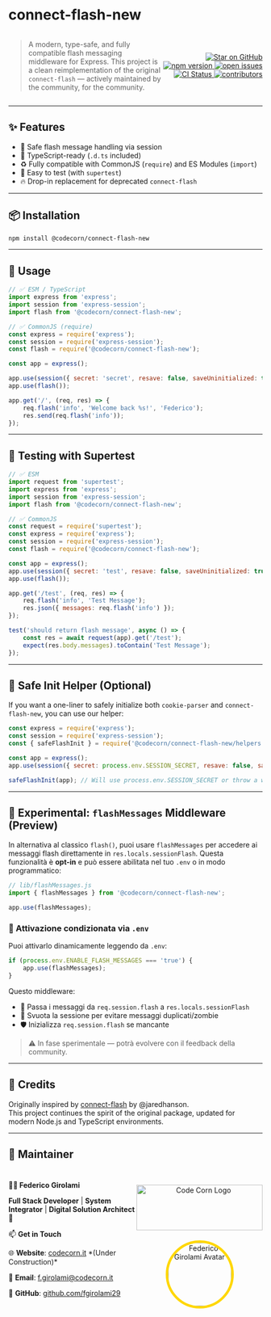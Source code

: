 # connect-flash-new

<div style="display: flex;align-items: center">
<div style="width:60%">

> A modern, type-safe, and fully compatible flash messaging middleware for Express.
> This project is a clean reimplementation of the original `connect-flash` — actively maintained by the community, for the community.

</div>
  <div style="width:40%">
    <p align="right">
      <a href="https://github.com/fgirolami29/connect-flash-new/stargazers">
        <img src="https://img.shields.io/github/stars/fgirolami29/connect-flash-new?style=social" alt="Star on GitHub">
      </a>
      <a href="https://www.npmjs.com/package/@codecorn/connect-flash-new">
        <img src="https://img.shields.io/npm/v/@codecorn/connect-flash-new" alt="npm version">
      </a>
      <a href="https://github.com/fgirolami29/connect-flash-new/issues">
        <img src="https://img.shields.io/github/issues/fgirolami29/connect-flash-new.svg" alt="open issues">
      </a>
      <a href="https://github.com/fgirolami29/connect-flash-new/actions">
        <img src="https://github.com/fgirolami29/connect-flash-new/actions/workflows/test.yml/badge.svg" alt="CI Status">
      </a>
      <a href="https://github.com/fgirolami29/connect-flash-new/graphs/contributors">
        <img src="https://img.shields.io/github/contributors/fgirolami29/connect-flash-new.svg" alt="contributors">
      </a>
    </p>
  </div>
</div>

---

## ✨ Features

-   🔐 Safe flash message handling via session
-   🧠 TypeScript-ready (`.d.ts` included)
-   ♻️ Fully compatible with CommonJS (`require`) and ES Modules (`import`)
-   🧪 Easy to test (with `supertest`)
-   🔥 Drop-in replacement for deprecated `connect-flash`

---

## 📦 Installation

```bash
npm install @codecorn/connect-flash-new
```

---

## 🚀 Usage

```js
// ✅ ESM / TypeScript
import express from 'express';
import session from 'express-session';
import flash from '@codecorn/connect-flash-new';

// ✅ CommonJS (require)
const express = require('express');
const session = require('express-session');
const flash = require('@codecorn/connect-flash-new');

const app = express();

app.use(session({ secret: 'secret', resave: false, saveUninitialized: true }));
app.use(flash());

app.get('/', (req, res) => {
    req.flash('info', 'Welcome back %s!', 'Federico');
    res.send(req.flash('info'));
});
```

---

## 🧪 Testing with Supertest

```js
// ✅ ESM
import request from 'supertest';
import express from 'express';
import session from 'express-session';
import flash from '@codecorn/connect-flash-new';

// ✅ CommonJS
const request = require('supertest');
const express = require('express');
const session = require('express-session');
const flash = require('@codecorn/connect-flash-new');

const app = express();
app.use(session({ secret: 'test', resave: false, saveUninitialized: true }));
app.use(flash());

app.get('/test', (req, res) => {
    req.flash('info', 'Test Message');
    res.json({ messages: req.flash('info') });
});

test('should return flash message', async () => {
    const res = await request(app).get('/test');
    expect(res.body.messages).toContain('Test Message');
});
```

---

## 🔐 Safe Init Helper (Optional)

If you want a one-liner to safely initialize both `cookie-parser` and `connect-flash-new`, you can use our helper:

```js
const express = require('express');
const session = require('express-session');
const { safeFlashInit } = require('@codecorn/connect-flash-new/helpers');

const app = express();
app.use(session({ secret: process.env.SESSION_SECRET, resave: false, saveUninitialized: true }));

safeFlashInit(app); // Will use process.env.SESSION_SECRET or throw a warning
```

---

## 🧪 Experimental: `flashMessages` Middleware (Preview)

In alternativa al classico `flash()`, puoi usare `flashMessages` per accedere ai messaggi flash direttamente in `res.locals.sessionFlash`.
Questa funzionalità è **opt-in** e può essere abilitata nel tuo `.env` o in modo programmatico:

```js
// lib/flashMessages.js
import { flashMessages } from '@codecorn/connect-flash-new';

app.use(flashMessages);
```

### 🔧 Attivazione condizionata via `.env`

Puoi attivarlo dinamicamente leggendo da `.env`:

```js
if (process.env.ENABLE_FLASH_MESSAGES === 'true') {
    app.use(flashMessages);
}
```

Questo middleware:

-   🔄 Passa i messaggi da `req.session.flash` a `res.locals.sessionFlash`
-   🧼 Svuota la sessione per evitare messaggi duplicati/zombie
-   🛡️ Inizializza `req.session.flash` se mancante

> ⚠️ In fase sperimentale — potrà evolvere con il feedback della community.

---

## 🙏 Credits

Originally inspired by [connect-flash](https://github.com/jaredhanson/connect-flash) by @jaredhanson.  
This project continues the spirit of the original package, updated for modern Node.js and TypeScript environments.

---

## 👤 Maintainer

<div style="display: flex; justify-content: space-between; align-items: center;"> 
  <div> 
    <p><strong>👨‍💻 Federico Girolami</strong></p> 
    <p><strong>Full Stack Developer</strong> | <strong>System Integrator</strong> | <strong>Digital Solution Architect</strong> 🚀</p> 
    <p>📫 <strong>Get in Touch</strong></p> 
    <p>🌐 <strong>Website</strong>: <a href="https://codecorn.it">codecorn.it</a> *(Under Construction)*</p> 
    <p>📧 <strong>Email</strong>: <a href="mailto:f.girolami@codecorn.it">f.girolami@codecorn.it</a></p> 
    <p>🐙 <strong>GitHub</strong>: <a href="https://github.com/fgirolami29">github.com/fgirolami29</a></p> 
  </div> 
  <div style="text-align: center;">
    <a href="https://www.codecorn.it"> 
      <img src="https://codecorn.it/wp-content/uploads/2025/05/CODECORN-trasp-qhite.png" alt="Code Corn Logo"  width="250px" height="90px" style="margin-top:30px;margin-bottom:20px;"/>
    </a> 
    <a href="https://github.com/fgirolami29"> 
      <img src="https://avatars.githubusercontent.com/u/68548715?s=200&v=4" alt="Federico Girolami Avatar" style="border-radius: 50%; width: 125px; height: 125px;border: 5px solid gold" /> 
    </a> 
  </div> 
</div>
